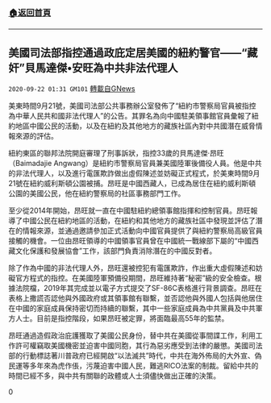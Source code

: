 ###  [:house:返回首頁](https://github.com/ourhimalayas/txt)
---

## 美國司法部指控通過政庇定居美國的紐約警官——“藏奸”貝馬達傑•安旺為中共非法代理人
`2020-09-22 01:31 GM101` [轉載自GNews](https://gnews.org/zh-hant/375980/)

美東時間9月21號，美國司法部公共事務辦公室發佈了“紐約市警察局官員被指控為中華人民共和國非法代理人”的公告。其罪名為向中國駐美領事館官員彙報了紐約地區中國公民的活動，以及在紐約及其他地方的藏族社區內對中共國潛在威脅情報來源的評估。

紐約東區的聯邦法院開庭審理了刑事訴狀，指控33歲的貝馬達傑·昂旺（Baimadajie Angwang）是紐約市警察局官員兼美國陸軍後備役人員。他是中共的非法代理人，以及進行電匯欺詐做出虛假陳述並妨礙正式程式，於美東時間9月21號在紐約威利斯頓公園被捕。昂旺是中國西藏人，已成為居住在紐約威利斯頓公園的美國公民，他在紐約警察局的社區事務部門工作。

至少從2014年開始，昂旺就一直在中國駐紐約總領事館指揮和控制官員。昂旺報導了中國公民在紐約地區的活動，在紐約和其他地方的藏族社區中發現並評估了潛在的情報來源，並通過邀請參加正式活動向中國官員提供了與紐約警察局高級官員接觸的機會。一位由昂旺領導的中國領事官員曾在中國統一戰線部下屬的“中國西藏文化保護和發展協會”工作，該部門負責消除潛在的中國反對者。

除了作為中國的非法代理人外，昂旺還被控犯有電匯欺詐，作出重大虛假陳述和妨礙官方程式的指控。在美國陸軍預備役期間，昂旺維持著“秘密”級的安全檢查。根據法院檔，2019年其完成並以電子方式提交了SF-86C表格進行背景調查。昂旺在表格上撒謊否認他與外國政府或其領事館有聯繫，並否認他與外國人包括與他居住在中國的家庭成員保持密切而持續的聯繫，其中一些家庭成員為中共黨員及中共軍方人士。目前是指控階段，如果昂旺被定罪，將面臨最高55年的監禁。

昂旺通過造假政治庇護獲取了美國公民身份，替中共在美國從事間諜工作，利用工作許可權竊取美國機密並迫害中國同胞，其行為惡劣應受到法律的嚴懲。美國司法部的行動標誌著川普政府已經開啟“以法滅共”時代，中共在海外佈局的大外宣、偽民運等多年來為虎作倀，污蔑迫害中國人民，難逃RICO法案的制裁。留給中共的時間已經不多，與中共有關聯的政體或人士須儘快做出正確的決策。

0
